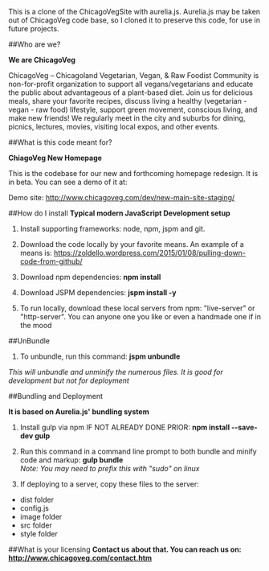 This is a clone of the ChicagoVegSite with aurelia.js. Aurelia.js may be taken out of ChicagoVeg code base, so I cloned it to preserve this code, for use in future projects. 


##Who are we?

**We are ChicagoVeg**

ChicagoVeg – Chicagoland Vegetarian, Vegan, & Raw Foodist Community is non-for-profit organization to support all vegans/vegetarians and educate the public about advantageous of a plant-based diet. Join us for delicious meals, share your favorite recipes, discuss living a healthy (vegetarian - vegan - raw food) lifestyle, support green movement, conscious living, and make new friends! We regularly meet in the city and suburbs for dining, picnics, lectures, movies, visiting local expos, and other events.

##What is this code meant for?

**ChiagoVeg New Homepage**   

This is the codebase for our new and forthcoming homepage redesign. It is in beta. You can see a demo of it at: 

Demo site: http://www.chicagoveg.com/dev/new-main-site-staging/

##How do I install
**Typical modern JavaScript Development setup**

1. Install supporting frameworks: node, npm, jspm and git. 

2. Download the code locally by your favorite means. An example of a means is: https://zoldello.wordpress.com/2015/01/08/pulling-down-code-from-github/

3. Download npm dependencies: **npm install**

4. Download JSPM dependencies: **jspm install -y**

5. To run locally, download these local servers from npm: "live-server" or "http-server". You can anyone one you like or even a handmade one if in the mood

##UnBundle

1. To unbundle, run this command: **jspm unbundle**
  
<i>This will unbundle and unminify the numerous files. It is good for development but not for deployment</i>

##Bundling and Deployment

**It is based on Aurelia.js' bundling system**


1. Install gulp via npm IF NOT ALREADY DONE PRIOR: **npm install --save-dev gulp**

2. Run this command in a command line prompt to both bundle and minify code and markup: **gulp bundle** <br>
  <i>Note: You may need to prefix this with "sudo" on linux</i>

3. If deploying to a server, copy these files to the server:
  - dist folder
  - config.js
  - image folder
  - src folder
  - style folder
  
##What is your licensing
**Contact us about that. You can reach us on: http://www.chicagoveg.com/contact.htm**

